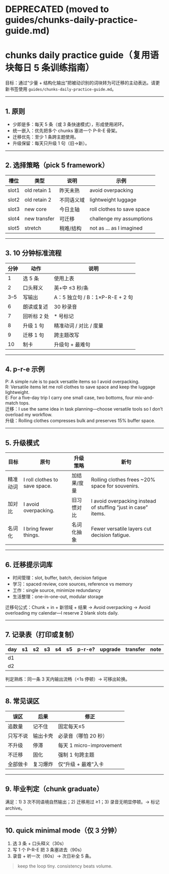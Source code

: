 # DEPRECATED (moved to guides/chunks-daily-practice-guide.md)

# chunks daily practice guide（复用语块每日 5 条训练指南）

目标：通过“少量 + 结构化输出”把被动识别的词块转为可迁移的主动表达。请更新书签使用 `guides/chunks-daily-practice-guide.md`。

---
## 1. 原则
- 少即是多：每天 5 条（或 3 条快速模式），形成使用闭环。
- 统一嵌入：优先把多个 chunks 塞进一个 P-R-E 骨架。
- 迁移优先：至少 1 条跨主题使用。
- 升级保留：每天只升级 1 句（旧→新）。

---
## 2. 选择策略（pick 5 framework）
| 槽位 | 类型 | 说明 | 示例 |
|------|------|------|------|
| slot1 | old retain 1 | 昨天未熟 | avoid overpacking |
| slot2 | old retain 2 | 不同语义域 | lightweight luggage |
| slot3 | new core | 今日主轴 | roll clothes to save space |
| slot4 | new transfer | 可迁移 | challenge my assumptions |
| slot5 | stretch | 稍难/结构 | not as … as I imagined |

---
## 3. 10 分钟标准流程
| 分钟 | 动作 | 说明 |
|------|------|------|
| 1 | 选 5 条 | 使用上表 |
| 2 | 口头释义 | 英+中 ≤3 秒/条 |
| 3–5 | 写输出 | A：5 独立句 / B：1×P-R-E + 2 句 |
| 6 | 朗读或复述 | 30 秒录音 |
| 7 | 回听标 2 处 | * 号标记 |
| 8 | 升级 1 句 | 精准动词 / 对比 / 度量 |
| 9 | 迁移 1 句 | 跨主题改写 |
| 10 | 制卡 | 升级句 + 最难句 |

---
## 4. p-r-e 示例
P: A simple rule is to pack versatile items so I avoid overpacking.  
R: Versatile items let me roll clothes to save space and keep the luggage lightweight.  
E: For a five-day trip I carry one small case, two bottoms, four mix-and-match tops.  
迁移：I use the same idea in task planning—choose versatile tools so I don’t overload my workflow.  
升级：Rolling clothes compresses bulk and preserves 15% buffer space.

---
## 5. 升级模式
| 目标 | 原句 | 升级策略 | 新句 |
|------|------|----------|------|
| 精准动词 | I roll clothes to save space. | 加结果/度量 | Rolling clothes frees ~20% space for souvenirs. |
| 加对比 | I avoid overpacking. | 旧习惯对比 | I avoid overpacking instead of stuffing “just in case” items. |
| 名词化 | I bring fewer things. | 名词化抽象 | Fewer versatile layers cut decision fatigue. |

---
## 6. 迁移提示词库
- 时间管理：slot, buffer, batch, decision fatigue
- 学习：spaced review, core sources, reference vs memory
- 工作：single source, minimize redundancy
- 生活整理：one-in-one-out, modular storage

迁移句公式：Chunk + in + 新领域 + 结果 → Avoid overpacking → Avoid overloading my calendar—I reserve 2 blank slots daily.

---
## 7. 记录表（打印或复制）
| day | s1 | s2 | s3 | s4 | s5 | p-r-e? | upgrade | transfer | note |
|-----|----|----|----|----|----|--------|---------|----------|------|
| d1 | | | | | | | | | |
| d2 | | | | | | | | | |

判定熟练：同一条 3 天内输出流畅（<1s 停顿）→ 可移出轮换。

---
## 8. 常见误区
| 误区 | 后果 | 修正 |
|------|------|------|
| 追数量 | 记不住 | 固定每天≤5 |
| 只写不说 | 输出卡壳 | 必录音（哪怕 20 秒） |
| 不升级 | 停滞 | 每天 1 micro-improvement |
| 不迁移 | 固化 | 强制 1 句跨主题 |
| 全部做卡 | 复习爆炸 | 仅“升级 + 最难”入卡 |

---
## 9. 毕业判定（chunk graduate）
满足：1) 3 次不同语境自然输出；2) 迁移用过 ≥1；3) 录音无明显停顿。→ 标记 archive。

---
## 10. quick minimal mode（仅 3 分钟）
1. 选 3 条 + 口头释义（30s）
2. 写 1 个 P-R-E 把 3 条塞进去（90s）
3. 录音 + 听一次（60s）→ 次日补全 5 条。

> keep the loop tiny. consistency beats volume.

